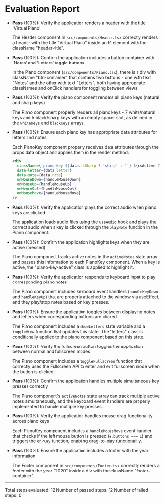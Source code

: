 # Evaluation Report

- **Pass** (100%): Verify the application renders a header with the title 'Virtual Piano'
  
  The Header component in `src/components/Header.tsx` correctly renders a header with the title "Virtual Piano" inside an h1 element with the className "header-title".

- **Pass** (100%): Confirm the application includes a button container with 'Notes' and 'Letters' toggle buttons
  
  In the Piano component (`src/components/Piano.tsx`), there is a div with className "btn-container" that contains two buttons - one with text "Notes" and the other with text "Letters", both having appropriate classNames and onClick handlers for toggling between views.

- **Pass** (100%): Verify the piano component renders all piano keys (natural and sharp keys)
  
  The Piano component properly renders all piano keys - 7 white/natural keys and 5 black/sharp keys with an empty spacer slot, as defined in the `whiteKeys` and `blackKeys` arrays.

- **Pass** (100%): Ensure each piano key has appropriate data attributes for letters and notes
  
  Each PianoKey component properly receives data attributes through the props.data object and applies them in the render method:
  ```jsx
  <div
    className={`piano-key ${data.isSharp ? 'sharp' : ''} ${isActive ? 'piano-key-active' : ''}`}
    data-letter={data.letter}
    data-note={data.note}
    onMouseDown={handleMouseDown}
    onMouseUp={handleMouseUp}
    onMouseOut={handleMouseOut}
    onMouseMove={handleMouseMove}
  />
  ```

- **Pass** (100%): Verify the application plays the correct audio when piano keys are clicked
  
  The application loads audio files using the `useAudio` hook and plays the correct audio when a key is clicked through the `playNote` function in the Piano component.

- **Pass** (100%): Confirm the application highlights keys when they are active (pressed)
  
  The Piano component tracks active notes in the `activeNotes` state array and passes this information to each PianoKey component. When a key is active, the "piano-key-active" class is applied to highlight it.

- **Pass** (100%): Verify the application responds to keyboard input to play corresponding piano notes
  
  The Piano component includes keyboard event handlers (`handleKeyDown` and `handleKeyUp`) that are properly attached to the window via useEffect, and they play/stop notes based on key presses.

- **Pass** (100%): Ensure the application toggles between displaying notes and letters when corresponding buttons are clicked
  
  The Piano component includes a `showLetters` state variable and a `toggleView` function that updates this state. The "letters" class is conditionally applied to the piano component based on this state.

- **Pass** (100%): Verify the fullscreen button toggles the application between normal and fullscreen modes
  
  The Piano component includes a `toggleFullscreen` function that correctly uses the Fullscreen API to enter and exit fullscreen mode when the button is clicked.

- **Pass** (100%): Confirm the application handles multiple simultaneous key presses correctly
  
  The Piano component's `activeNotes` state array can track multiple active notes simultaneously, and the keyboard event handlers are properly implemented to handle multiple key presses.

- **Pass** (100%): Verify the application handles mouse drag functionality across piano keys
  
  Each PianoKey component includes a `handleMouseMove` event handler that checks if the left mouse button is pressed (`e.buttons === 1`) and triggers the `onPlay` function, enabling drag-to-play functionality.

- **Pass** (100%): Ensure the application includes a footer with the year information
  
  The Footer component in `src/components/Footer.tsx` correctly renders a footer with the year "2020" inside a div with the className "footer-container".

---

Total steps evaluated: 12
Number of passed steps: 12
Number of failed steps: 0